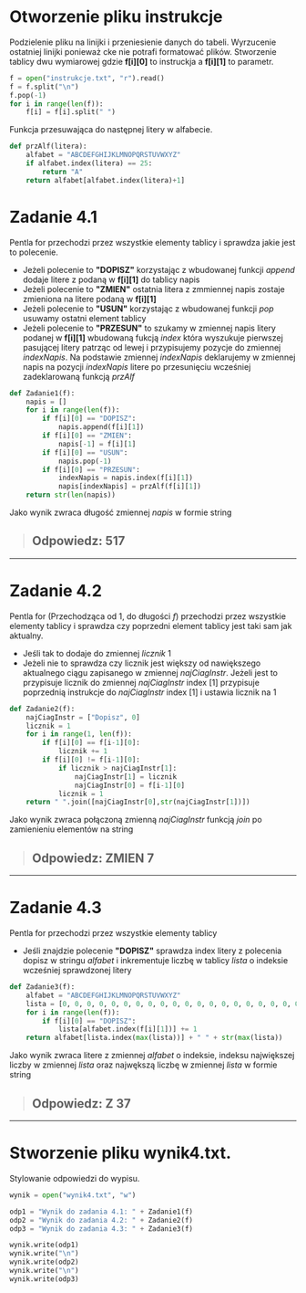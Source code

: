 # Otworzenie pliku instrukcje

Podzielenie pliku na linijki i przeniesienie danych do tabeli.
Wyrzucenie ostatniej linijki ponieważ cke nie potrafi formatować plików. 
Stworzenie tablicy dwu wymiarowej gdzie **f[i][0]** to instruckja a **f[i][1]** to parametr.

```python
f = open("instrukcje.txt", "r").read()
f = f.split("\n")
f.pop(-1)
for i in range(len(f)):
    f[i] = f[i].split(" ")
```

Funkcja przesuwająca do następnej litery w alfabecie.
```python
def przAlf(litera):
    alfabet = "ABCDEFGHIJKLMNOPQRSTUVWXYZ"
    if alfabet.index(litera) == 25:
        return "A"
    return alfabet[alfabet.index(litera)+1]
```

# Zadanie 4.1 
Pentla for przechodzi przez wszystkie elementy tablicy i sprawdza jakie jest to polecenie.
* Jeżeli polecenie to **"DOPISZ"** korzystając z wbudowanej funkcji *append* dodaje litere z podaną w **f[i][1]** do tablicy napis
* Jeżeli polecenie to **"ZMIEN"** ostatnia litera z zmmiennej napis zostaje zmieniona na litere podaną w **f[i][1]**
* Jeżeli polecenie to **"USUN"** korzystając z wbudowanej funkcji *pop* usuwamy ostatni element tablicy
* Jeżeli polecenie to **"PRZESUN"** to szukamy w zmiennej napis litery podanej w **f[i][1]** wbudowaną fukcją *index* która wyszukuje pierwszej pasującej litery patrząc od lewej i przypisujemy pozycje do zmiennej *indexNapis*. Na podstawie zmiennej *indexNapis* deklarujemy w zmiennej napis na pozycji *indexNapis* litere po przesunięciu wcześniej zadeklarowaną funkcją *przAlf*
```python
def Zadanie1(f):
    napis = []
    for i in range(len(f)):
        if f[i][0] == "DOPISZ":
            napis.append(f[i][1])
        if f[i][0] == "ZMIEN":
            napis[-1] = f[i][1]
        if f[i][0] == "USUN":
            napis.pop(-1)
        if f[i][0] == "PRZESUN":
            indexNapis = napis.index(f[i][1])
            napis[indexNapis] = przAlf(f[i][1])
    return str(len(napis))
```
Jako wynik zwraca długość zmiennej *napis* w formie string
> ## Odpowiedz: 517

---
# Zadanie 4.2
 Pentla for (Przechodząca od 1, do długości *f*) przechodzi przez wszystkie elementy tablicy i sprawdza czy poprzedni element tablicy jest taki sam jak aktualny.
 * Jeśli tak to dodaje do zmiennej *licznik* 1 
 * Jeżeli nie to sprawdza czy licznik jest większy od nawiększego aktualnego ciągu zapisanego w zmiennej *najCiagInstr*. Jeżeli jest to przypisuje licznik do zmiennej *najCiagInstr* index [1] przypisuje poprzednią instrukcje do *najCiagInstr* index [1] i ustawia licznik na 1
```python
def Zadanie2(f):
    najCiagInstr = ["Dopisz", 0]
    licznik = 1
    for i in range(1, len(f)):
        if f[i][0] == f[i-1][0]:
            licznik += 1
        if f[i][0] != f[i-1][0]:
            if licznik > najCiagInstr[1]:
                najCiagInstr[1] = licznik
                najCiagInstr[0] = f[i-1][0]
            licznik = 1
    return " ".join([najCiagInstr[0],str(najCiagInstr[1])])
```
Jako wynik zwraca połączoną zmienną *najCiagInstr* funkcją *join* po zamienieniu elementów na string
> ## Odpowiedz: ZMIEN 7
---

# Zadanie 4.3
 Pentla for przechodzi przez wszystkie elementy tablicy
 * Jeśli znajdzie polecenie **"DOPISZ"** sprawdza index litery z polecenia dopisz w stringu *alfabet* i inkrementuje liczbę w tablicy *lista* o indeksie wcześniej sprawdzonej litery
 
```python
def Zadanie3(f):
    alfabet = "ABCDEFGHIJKLMNOPQRSTUVWXYZ"
    lista = [0, 0, 0, 0, 0, 0, 0, 0, 0, 0, 0, 0, 0, 0, 0, 0, 0, 0, 0, 0, 0, 0, 0, 0, 0, 0]
    for i in range(len(f)):
        if f[i][0] == "DOPISZ":
            lista[alfabet.index(f[i][1])] += 1
    return alfabet[lista.index(max(lista))] + " " + str(max(lista))
```
Jako wynik zwraca litere z zmiennej *alfabet* o indeksie, indeksu największej liczby w zmiennej *lista* oraz najwększą liczbę w zmiennej *lista* w formie string
> ## Odpowiedz: Z 37
---

# Stworzenie pliku wynik4.txt.
Stylowanie odpowiedzi do wypisu.
```python
wynik = open("wynik4.txt", "w")

odp1 = "Wynik do zadania 4.1: " + Zadanie1(f)
odp2 = "Wynik do zadania 4.2: " + Zadanie2(f)
odp3 = "Wynik do zadania 4.3: " + Zadanie3(f)

wynik.write(odp1)
wynik.write("\n")
wynik.write(odp2)
wynik.write("\n")
wynik.write(odp3)
```